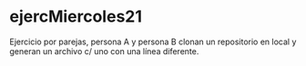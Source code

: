 # ejercMiercoles21
Ejercicio por parejas, persona A y persona B clonan un repositorio en local y generan un archivo c/ uno con una línea diferente.
